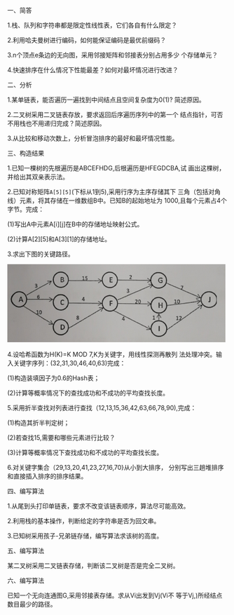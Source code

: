 一、简答

1.栈、队列和字符串都是限定性线性表，它们各自有什么限定？

2.利用哈夫曼树进行编码，如何能保证编码是最优前缀码？

3.n个顶点e条边的无向图，采用邻接矩阵和邻接表分别占用多少
个存储单元？

4.快速排序在什么情况下性能最差？如何对最坏情况进行改进？

二、分析

1.某单链表，能否遍历一遍找到中间结点且空间复杂度为0(1)?
简述原因。

2.二叉树采用二叉链表存放，要求返回后序遍历序列中的第一个
结点指针，可否不用栈也不用递归完成？简述原因。

3.从比较和移动次数上，分析冒泡排序的最好和最坏情况性能。

三、构造结果

1.已知一棵树的先根遍历是ABCEFHDG,后根遍历是HFEGDCBA,试
画出这棵树，并给出其双亲表示法。

2.已知对称矩阵`A[5][5]`(下标从1到5),采用行序为主序存储其下
三角（包括对角线）元素，将其存储在一维数组B中。已知B的起始地址为
1000,且每个元素占4个字节。完成：

(1)写出A中元素A[i][j]在B中的存储地址映射公式。

(2)计算A[2][5]和A[3][1]的存储地址。

3.求出下图的关键路径。

![image-20201107174847583](image-20201107174847583.png)


4.设哈希函数为H(K)=K MOD 7,K为关键字，用线性探测再散列
法处理冲突。输入关键字序列：(32,31,30,46,40,63)完成：

(1)构造装填因子为0.6的Hash表；

(2)计算等概率情况下的查找成功和不成功的平均查找长度。

5.采用折半查找对列表进行查找（12,13,15,36,42,63,66,78,90),完成：

(1)构造其折半判定树；

(2)若查找15,需要和哪些元素进行比较？

(3)计算等概率情况下查找成功和不成功的平均查找长度。

6.对关键字集合（29,13,20,41,23,27,16,70}从小到大排序，
分别写出三趟堆排序和直接插入排序的排序结果。

四、编写算法

1.从尾到头打印单链表，要求不改变该链表顺序，算法尽可能高效。

2.利用栈的基本操作，判断给定的字符串是否为回文串。

3.已知树采用孩子-兄弟链存储，编写算法求该树的高度。

五、编写算法

某二叉树采用二叉链表存储，判断该二叉树是否是完全二叉树。

六、编写算法

已知一个无向连通图G,采用邻接表存储。求从Vi出发到Vj(Vi不
等于Vj,)所经结点数目最少的路径。